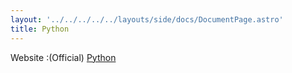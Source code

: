 ```yaml
---
layout: '../../../../../layouts/side/docs/DocumentPage.astro'
title: Python
---
```

Website :(Official) [Python](https://www.python.org/)
<br/>